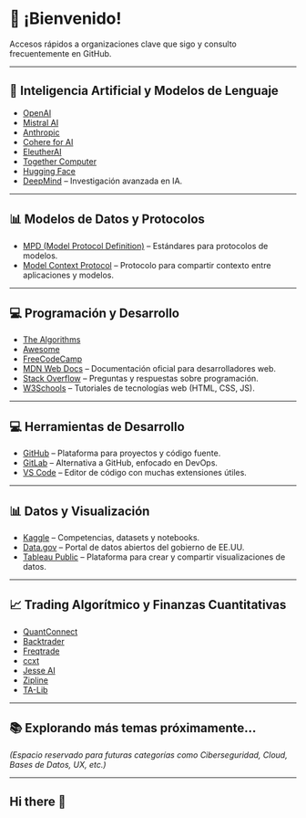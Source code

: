 # 👋 ¡Bienvenido!

Accesos rápidos a organizaciones clave que sigo y consulto frecuentemente en GitHub.

---

## 🤖 Inteligencia Artificial y Modelos de Lenguaje

- [OpenAI](https://github.com/openai)
- [Mistral AI](https://github.com/mistralai)
- [Anthropic](https://github.com/anthropics)
- [Cohere for AI](https://github.com/cohere-ai)
- [EleutherAI](https://github.com/EleutherAI)
- [Together Computer](https://github.com/togethercomputer)
- [Hugging Face](https://github.com/huggingface)
- [DeepMind](https://github.com/deepmind) – Investigación avanzada en IA.

---

## 📊 Modelos de Datos y Protocolos

- [MPD (Model Protocol Definition)](https://github.com/mpd-org) – Estándares para protocolos de modelos.
- [Model Context Protocol](https://github.com/modelcontext/protocol) – Protocolo para compartir contexto entre aplicaciones y modelos.

---

## 💻 Programación y Desarrollo

- [The Algorithms](https://github.com/TheAlgorithms)
- [Awesome](https://github.com/sindresorhus/awesome)
- [FreeCodeCamp](https://github.com/freeCodeCamp)
- [MDN Web Docs](https://developer.mozilla.org/) – Documentación oficial para desarrolladores web.
- [Stack Overflow](https://stackoverflow.com/) – Preguntas y respuestas sobre programación.
- [W3Schools](https://www.w3schools.com/) – Tutoriales de tecnologías web (HTML, CSS, JS).

---

## 💻 Herramientas de Desarrollo

- [GitHub](https://github.com/) – Plataforma para proyectos y código fuente.
- [GitLab](https://about.gitlab.com/) – Alternativa a GitHub, enfocado en DevOps.
- [VS Code](https://code.visualstudio.com/) – Editor de código con muchas extensiones útiles.

---

## 📊 Datos y Visualización

- [Kaggle](https://www.kaggle.com/) – Competencias, datasets y notebooks.
- [Data.gov](https://www.data.gov/) – Portal de datos abiertos del gobierno de EE.UU.
- [Tableau Public](https://public.tableau.com/) – Plataforma para crear y compartir visualizaciones de datos.

---

## 📈 Trading Algorítmico y Finanzas Cuantitativas

- [QuantConnect](https://github.com/QuantConnect)
- [Backtrader](https://github.com/mementum/backtrader)
- [Freqtrade](https://github.com/freqtrade/freqtrade)
- [ccxt](https://github.com/ccxt/ccxt)
- [Jesse AI](https://github.com/jesse-ai/jesse)
- [Zipline](https://github.com/quantopian/zipline)
- [TA-Lib](https://github.com/mrjbq7/ta-lib)

---

## 📚 Explorando más temas próximamente...

_(Espacio reservado para futuras categorías como Ciberseguridad, Cloud, Bases de Datos, UX, etc.)_














---


## Hi there 👋

<!--
**ankipanki99/ankipanki99** is a ✨ _special_ ✨ repository because its `README.md` (this file) appears on your GitHub profile.

Here are some ideas to get you started:

- 🔭 I’m currently working on ...
- 🌱 I’m currently learning ...
- 👯 I’m looking to collaborate on ...
- 🤔 I’m looking for help with ...
- 💬 Ask me about ...
- 📫 How to reach me: ...
- 😄 Pronouns: ...
- ⚡ Fun fact: ...
-->
